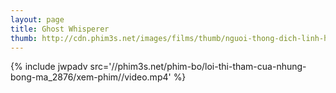```yaml
---
layout: page
title: Ghost Whisperer
thumb: http://cdn.phim3s.net/images/films/thumb/nguoi-thong-dich-linh-hon-ghost-whisperer-2012.jpg
---
```

{% include jwpadv src='//phim3s.net/phim-bo/loi-thi-tham-cua-nhung-bong-ma_2876/xem-phim//video.mp4' %}